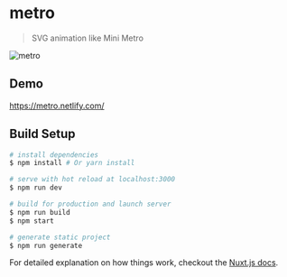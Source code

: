 # metro

> SVG animation like Mini Metro

![metro](https://user-images.githubusercontent.com/1443118/36941457-0249d310-1f9f-11e8-8940-fa52497994be.gif)

## Demo

https://metro.netlify.com/

## Build Setup

```bash
# install dependencies
$ npm install # Or yarn install

# serve with hot reload at localhost:3000
$ npm run dev

# build for production and launch server
$ npm run build
$ npm start

# generate static project
$ npm run generate
```

For detailed explanation on how things work, checkout the [Nuxt.js docs](https://github.com/nuxt/nuxt.js).
